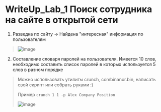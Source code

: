 # WriteUp_Lab_1 Поиск сотрудника на сайте в открытой сети

1. Разведка по сайту -> Найдена "интересная" информация по пользователям
   
> ![image](https://github.com/k0yt/labs/assets/114695070/0134d272-147f-4f6b-bb3b-9e6d34e7b57f)


2. Составление словаря паролей на пользователя. Имеется 10 слов, необходимо составить список паролей в которых используется 5 слов в разном порядке

> Можно использовать утилиты crunch, combinanor.bin, написать свой скрипт или собрать руками :)
> 
> Пример `crunch 1 1 -p Alex Company Position`
> 
> ![image](https://github.com/k0yt/labs/assets/114695070/037c7bc9-f212-4e8a-9e11-924307c55182)
